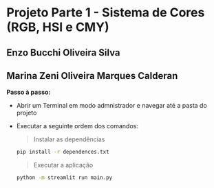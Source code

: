 # Projeto Parte 1 - Sistema de Cores (RGB, HSI e CMY)

## Enzo Bucchi Oliveira Silva

## Marina Zeni Oliveira Marques Calderan

**Passo à passo:**
- Abrir um Terminal em modo admnistrador e navegar até a pasta do projeto
- Executar a seguinte ordem dos comandos:

  > Instalar as dependências

  ```sh
  pip install -r dependences.txt
  ```

  > Executar a aplicação

  ```sh
  python -m streamlit run main.py
  ```
